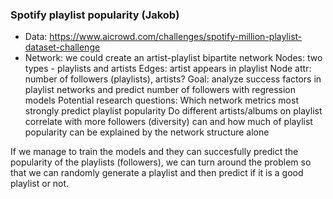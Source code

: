 ### Spotify playlist popularity (Jakob)
- Data: https://www.aicrowd.com/challenges/spotify-million-playlist-dataset-challenge
- Network: we could create an artist-playlist bipartite network
Nodes: two types - playlists and artists
Edges: artist appears in playlist
Node attr: number of followers (playlists), artists?
Goal: analyze success factors in playlist networks and predict number of followers with regression models
Potential research questions: 
Which network metrics most strongly predict playlist popularity
Do different artists/albums on playlist correlate with more followers (diversity)
can and how much of playlist popularity can be explained by the network structure alone

If we manage to train the models and they can succesfully predict the popularity of the playlists (followers), we can turn around the problem so that we can randomly generate a playlist and then predict if it is a good playlist or not.
